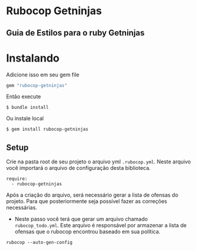 # Rubocop Getninjas

## Guia de Estilos para o ruby Getninjas

# Instalando

Adicione isso em seu gem file

```ruby
gem "rubocop-getninjas"
```

Então execute

```shell
$ bundle install
```

Ou instale local

```shell
$ gem install rubocop-getninjas
```

## Setup

Crie na pasta root de seu projeto o arquivo yml `.rubocop.yml`. Neste arquivo você importará o arquivo de configuração desta biblioteca.

```
require:
  - rubocop-getninjas

```

Após a criação do arquivo, será necessário gerar a lista de ofensas do projeto. Para que posteriormente seja possível fazer as correções necessárias.

- Neste passo você terá que gerar um arquivo chamado `rubocop_todo.yml`. Este arquivo é responsável por armazenar a lista de ofensas que o rubocop encontrou baseado em sua política.

```
rubocop --auto-gen-config
```